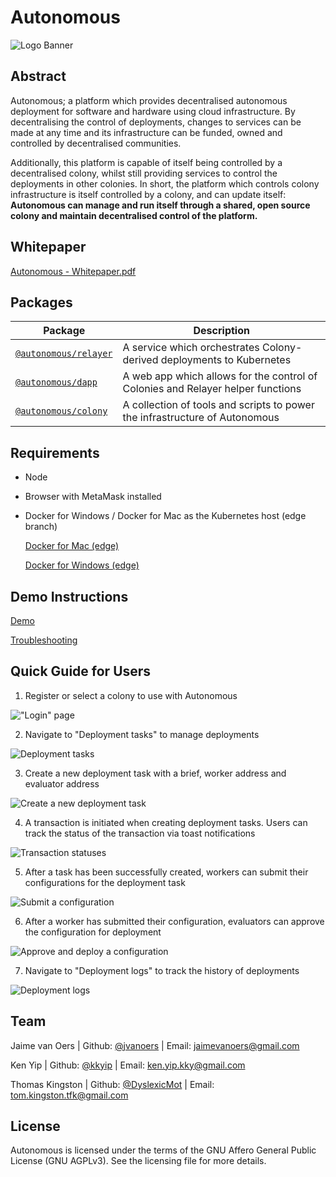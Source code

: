 # Autonomous

![Logo Banner](https://i.imgur.com/lw7Oel9.jpg)

## Abstract

Autonomous; a platform which provides decentralised autonomous deployment for software and
hardware using cloud infrastructure. By decentralising the control of deployments,
changes to services can be made at any time and its infrastructure can be funded,
owned and controlled by decentralised communities.

Additionally, this platform is capable of itself being
controlled by a decentralised colony, whilst still providing 
services to control the deployments in other colonies. In short, 
the platform which controls colony infrastructure is itself controlled 
by a colony, and can update itself:
**Autonomous can manage and run itself through a shared, open source 
colony and maintain decentralised control of the platform.**

## Whitepaper

[Autonomous - Whitepaper.pdf](/Autonomous%20-%20Whitepaper.pdf)

## Packages

| Package                                              | Description
| ---------------------------------------------------- | --------------------------------------------------------------
| [`@autonomous/relayer`](/packages/relayer) | A service which orchestrates Colony-derived deployments to Kubernetes 
| [`@autonomous/dapp`](/packages/dapp)       | A web app which allows for the control of Colonies and Relayer helper functions
| [`@autonomous/colony`](/packages/colony)   | A collection of tools and scripts to power the infrastructure of Autonomous


## Requirements

- Node
- Browser with MetaMask installed
- Docker for Windows / Docker for Mac as the Kubernetes host (edge branch)

    [Docker for Mac (edge)](https://docs.docker.com/docker-for-mac/edge-release-notes/)
    
    [Docker for Windows (edge)](https://docs.docker.com/docker-for-windows/edge-release-notes/)

## Demo Instructions

[Demo](/DEMO.md)

[Troubleshooting](/TROUBLESHOOTING.md)

## Quick Guide for Users

1. Register or select a colony to use with Autonomous

!["Login" page](https://i.imgur.com/06j4VQS.jpg)

2. Navigate to "Deployment tasks" to manage deployments

![Deployment tasks](https://i.imgur.com/32ENMWu.jpg)

3. Create a new deployment task with a brief, worker address and evaluator address

![Create a new deployment task](https://i.imgur.com/n1kRMHa.jpg)

4. A transaction is initiated when creating deployment tasks. Users can track the status of the transaction via toast notifications

![Transaction statuses](https://i.imgur.com/6YLRhU1.jpg)

5. After a task has been successfully created, workers can submit their configurations for the deployment task

![Submit a configuration](https://i.imgur.com/vbGY51Z.jpg)

6. After a worker has submitted their configuration, evaluators can approve the configuration for deployment

![Approve and deploy a configuration](https://i.imgur.com/DEv0v9i.jpg)

7. Navigate to "Deployment logs" to track the history of deployments


![Deployment logs](https://i.imgur.com/CGgDWkG.jpg)

## Team

Jaime van Oers | Github: [@jvanoers](https://github.com/jvanoers) | Email: jaimevanoers@gmail.com

Ken Yip | Github: [@kkyip](https://github.com/kkyip) | Email: ken.yip.kky@gmail.com

Thomas Kingston | Github: [@DyslexicMot](https://github.com/DyslexicMot) | Email: tom.kingston.tfk@gmail.com

## License

Autonomous is licensed under the terms of the GNU Affero General Public License (GNU AGPLv3). See the licensing file for more details.
